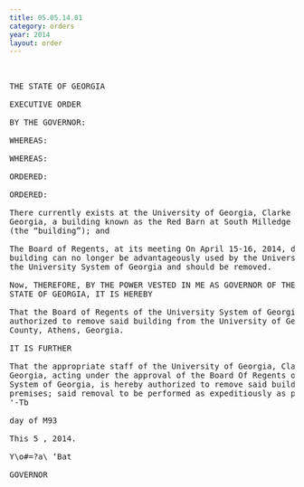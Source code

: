 ```yaml
---
title: 05.05.14.01
category: orders
year: 2014
layout: order
---
```


<pre> 

THE STATE OF GEORGIA

EXECUTIVE ORDER

BY THE GOVERNOR:

WHEREAS:

WHEREAS:

ORDERED:

ORDERED:

There currently exists at the University of Georgia, Clarke County, Athens,
Georgia, a building known as the Red Barn at South Milledge Avenue (#2901),
(the “building”); and

The Board of Regents, at its meeting On April 15-16, 2014, declared that said
building can no longer be advantageously used by the University of Georgia or
the University System of Georgia and should be removed.

Now, THEREFORE, BY THE POWER VESTED IN ME AS GOVERNOR OF THE
STATE OF GEORGIA, IT IS HEREBY

That the Board of Regents of the University System of Georgia is hereby
authorized to remove said building from the University of Georgia, Clarke
County, Athens, Georgia.

IT IS FURTHER

That the appropriate staff of the University of Georgia, Clarke County, Athens,
Georgia, acting under the approval of the Board Of Regents of the University
System of Georgia, is hereby authorized to remove said building from the
premises; said removal to be performed as expeditiously as possible.
'-Tb

day of M93

This 5 , 2014.

Y\o#=?a\ ‘Bat

GOVERNOR

</pre>
